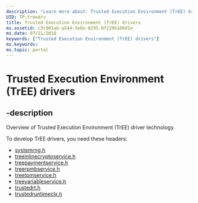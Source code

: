 ```yaml
---
description: "Learn more about: Trusted Execution Environment (TrEE) drivers"
UID: TP:treedrv
title: Trusted Execution Environment (TrEE) drivers
ms.assetid: c3c001ab-a544-3e0a-8295-8f229b100d1e
ms.date: 07/11/2018
keywords: ["Trusted Execution Environment (TrEE) drivers"]
ms.keywords: 
ms.topic: portal
---
```


# Trusted Execution Environment (TrEE) drivers

## -description

Overview of Trusted Execution Environment (TrEE) driver technology.

To develop TrEE drivers, you need these headers:

- [systemrng.h](../systemrng/index.md)
- [treeinlinecryptoservice.h](../treeinlinecryptoservice/index.md)
- [treepaymentservice.h](../treepaymentservice/index.md)
- [treerpmbservice.h](../treerpmbservice/index.md)
- [treetpmservice.h](../treetpmservice/index.md)
- [treevariableservice.h](../treevariableservice/index.md)
- [trustedrt.h](../trustedrt/index.md)
- [trustedruntimeclx.h](../trustedruntimeclx/index.md)
